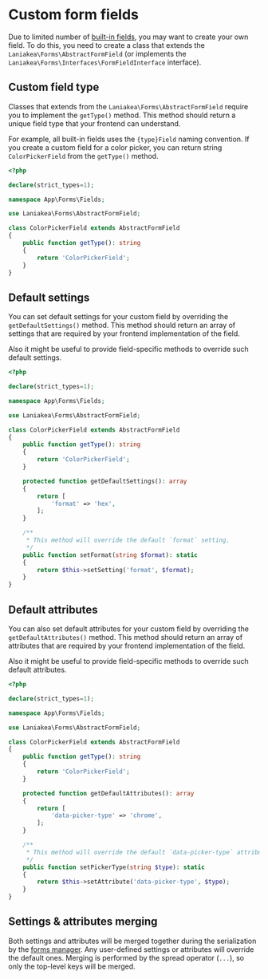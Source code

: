 # Custom form fields

Due to limited number of [built-in fields](/forms/fields), you may want to create your own field. To do this, you need to create a class
that extends the `Laniakea\Forms\AbstractFormField` (or implements the `Laniakea\Forms\Interfaces\FormFieldInterface`
interface).

## Custom field type

Classes that extends from the `Laniakea\Forms\AbstractFormField` require you to implement the `getType()` method.
This method should return a unique field type that your frontend can understand.

For example, all built-in fields uses the `{type}Field` naming convention. If you create a custom field for a color picker,
you can return string `ColorPickerField` from the `getType()` method.

```php
<?php

declare(strict_types=1);

namespace App\Forms\Fields;

use Laniakea\Forms\AbstractFormField;

class ColorPickerField extends AbstractFormField
{
    public function getType(): string
    {
        return 'ColorPickerField';
    }
}
```

## Default settings

You can set default settings for your custom field by overriding the `getDefaultSettings()` method. This method should
return an array of settings that are required by your frontend implementation of the field.

Also it might be useful to provide field-specific methods to override such default settings.

```php
<?php

declare(strict_types=1);

namespace App\Forms\Fields;

use Laniakea\Forms\AbstractFormField;

class ColorPickerField extends AbstractFormField
{
    public function getType(): string
    {
        return 'ColorPickerField';
    }

    protected function getDefaultSettings(): array
    {
        return [
            'format' => 'hex',
        ];
    }

    /**
     * This method will override the default `format` setting.
     */
    public function setFormat(string $format): static
    {
        return $this->setSetting('format', $format);
    }
}
```

## Default attributes

You can also set default attributes for your custom field by overriding the `getDefaultAttributes()` method. This method
should return an array of attributes that are required by your frontend implementation of the field.

Also it might be useful to provide field-specific methods to override such default attributes.

```php
<?php

declare(strict_types=1);

namespace App\Forms\Fields;

use Laniakea\Forms\AbstractFormField;

class ColorPickerField extends AbstractFormField
{
    public function getType(): string
    {
        return 'ColorPickerField';
    }

    protected function getDefaultAttributes(): array
    {
        return [
            'data-picker-type' => 'chrome',
        ];
    }

    /**
     * This method will override the default `data-picker-type` attribute.
     */
    public function setPickerType(string $type): static
    {
        return $this->setAttribute('data-picker-type', $type);
    }
}
```

## Settings & attributes merging

Both settings and attributes will be merged together during the serialization by the [forms manager](/forms/manager).
Any user-defined settings or attributes will override the default ones. Merging is performed by the spread operator 
(`...`), so only the top-level keys will be merged.

